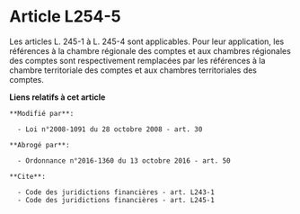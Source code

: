 # Article L254-5

Les articles L. 245-1 à L. 245-4 sont applicables. Pour leur application, les références à la chambre régionale des comptes
et aux chambres régionales des comptes sont respectivement remplacées par les références à la chambre territoriale des
comptes et aux chambres territoriales des comptes.

**Liens relatifs à cet article**

	**Modifié par**:

	  - Loi n°2008-1091 du 28 octobre 2008 - art. 30

	**Abrogé par**:

	  - Ordonnance n°2016-1360 du 13 octobre 2016 - art. 50

	**Cite**:

	  - Code des juridictions financières - art. L243-1
	  - Code des juridictions financières - art. L245-1
